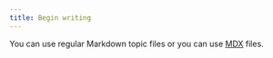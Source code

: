 ```yaml
---
title: Begin writing
---
```


You can use regular Markdown topic files or you can use [MDX](https://mdxjs.com/getting-started) files.
